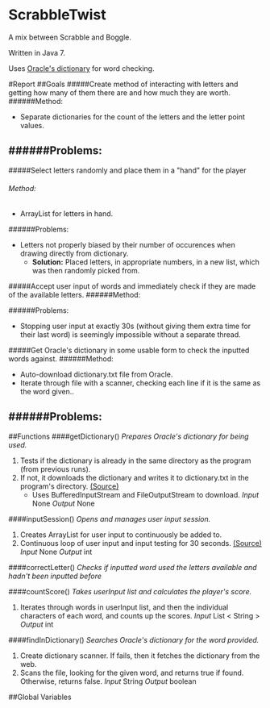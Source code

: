 ScrabbleTwist
=============

A mix between Scrabble and Boggle.

Written in Java 7.

Uses [Oracle's dictionary](http://docs.oracle.com/javase/tutorial/collections/interfaces/examples/dictionary.txt) for word checking.

#Report
##Goals
#####Create method of interacting with letters and getting how many of them there are and how much they are worth.
######Method:
- Separate dictionaries for the count of the letters and the letter point values.

######Problems:
- 


#####Select letters randomly and place them in a "hand" for the player
###### Method:
- ArrayList for letters in hand.

######Problems:
- Letters not properly biased by their number of occurences when drawing directly from dictionary.
	- __Solution:__ Placed letters, in appropriate numbers, in a new list, which was then randomly picked from.


#####Accept user input of words and immediately check if they are made of the available letters.
######Method:

######Problems:
- Stopping user input at exactly 30s (without giving them extra time for their last word) is seemingly impossible without a separate thread.


#####Get Oracle's dictionary in some usable form to check the inputted words against.
######Method:
- Auto-download dictionary.txt file from Oracle.
- Iterate through file with a scanner, checking each line if it is the same as the word given..

######Problems:
- 



##Functions
####getDictionary()
_Prepares Oracle's dictionary for being used._
1. Tests if the dictionary is already in the same directory as the program (from previous runs).
2. If not, it downloads the dictionary and writes it to dictionary.txt in the program's directory. [(Source)](http://stackoverflow.com/a/921408)
	- Uses BufferedInputStream and FileOutputStream to download.
_Input_ None
_Output_ None

####inputSession()
_Opens and manages user input session._
1. Creates ArrayList for user input to continuously be added to.
2. Continuous loop of user input and input testing for 30 seconds. [(Source)](http://stackoverflow.com/a/2550814)
_Input_ None
_Output_ int

####correctLetter()
_Checks if inputted word used the letters available and hadn't been inputted before_

####countScore()
_Takes userInput list and calculates the player's score._
1. Iterates through words in userInput list, and then the individual characters of each word, and counts up the scores.
_Input_ List < String >
_Output_ int

####findInDictionary()
_Searches Oracle's dictionary for the word provided._
1. Create dictionary scanner. If fails, then it fetches the dictionary from the web.
2. Scans the file, looking for the given word, and returns true if found. Otherwise, returns false.
_Input_ String
_Output_ boolean


##Global Variables
